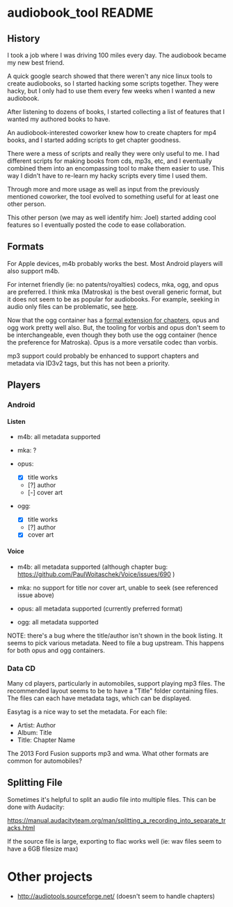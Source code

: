 # audiobook_tool README

## History

I took a job where I was driving 100 miles every day.  The audiobook became my
new best friend.

A quick google search showed that there weren't any nice linux tools to create
audiobooks, so I started hacking some scripts together.  They were hacky, but
I only had to use them every few weeks when I wanted a new audiobook.

After listening to dozens of books, I started collecting a list of features
that I wanted my authored books to have.

An audiobook-interested coworker knew how to create chapters for mp4 books,
and I started adding scripts to get chapter goodness.

There were a mess of scripts and really they were only useful to me.  I had
different scripts for making books from cds, mp3s, etc, and I eventually
combined them into an encompassing tool to make them easier to use.  This way
I didn't have to re-learn my hacky scripts every time I used them.

Through more and more usage as well as input from the previously mentioned
coworker, the tool evolved to something useful for at least one other person.

This other person (we may as well identify him: Joel) started adding cool
features so I eventually posted the code to ease collaboration.

## Formats

For Apple devices, m4b probably works the best.  Most Android players
will also support m4b.

For internet friendly (ie: no patents/royalties) codecs, mka, ogg, and
opus are preferred.  I think mka (Matroska) is the best overall
generic format, but it does not seem to be as popular for audiobooks.
For example, seeking in audio only files can be problematic, see
[here](https://github.com/PaulWoitaschek/Voice/issues/626).

Now that the ogg container has a [formal extension for
chapters](https://wiki.xiph.org/Chapter_Extension), opus and ogg work
pretty well also.  But, the tooling for vorbis and opus don't seem to
be interchangeable, even though they both use the ogg container (hence
the preference for Matroska).  Opus is a more versatile codec than
vorbis.

mp3 support could probably be enhanced to support chapters and
metadata via ID3v2 tags, but this has not been a priority.

## Players

### Android

#### Listen

* m4b: all metadata supported

* mka: ?

* opus:
  * [x] title works
  * [?] author
  * [-] cover art

* ogg:
  * [x] title works
  * [?] author
  * [x] cover art

#### Voice

* m4b: all metadata supported (although chapter bug:
  https://github.com/PaulWoitaschek/Voice/issues/690 )

* mka: no support for title nor cover art, unable to seek (see referenced
  issue above)

* opus: all metadata supported (currently preferred format)

* ogg: all metadata supported

NOTE: there's a bug where the title/author isn't shown in the book
listing.  It seems to pick various metadata.  Need to file a bug
upstream.  This happens for both opus and ogg containers.

### Data CD

Many cd players, particularly in automobiles, support playing mp3
files.  The recommended layout seems to be to have a "Title" folder
containing files.  The files can each have metadata tags, which can be
displayed.

Easytag is a nice way to set the metadata.  For each file:

* Artist: Author
* Album: Title
* Title: Chapter Name

The 2013 Ford Fusion supports mp3 and wma.  What other formats are
common for automobiles?

## Splitting File

Sometimes it's helpful to split an audio file into multiple files.
This can be done with Audacity:

https://manual.audacityteam.org/man/splitting_a_recording_into_separate_tracks.html

If the source file is large, exporting to flac works well (ie: wav
files seem to have a 6GB filesize max)

# Other projects

* http://audiotools.sourceforge.net/ (doesn't seem to handle chapters)

